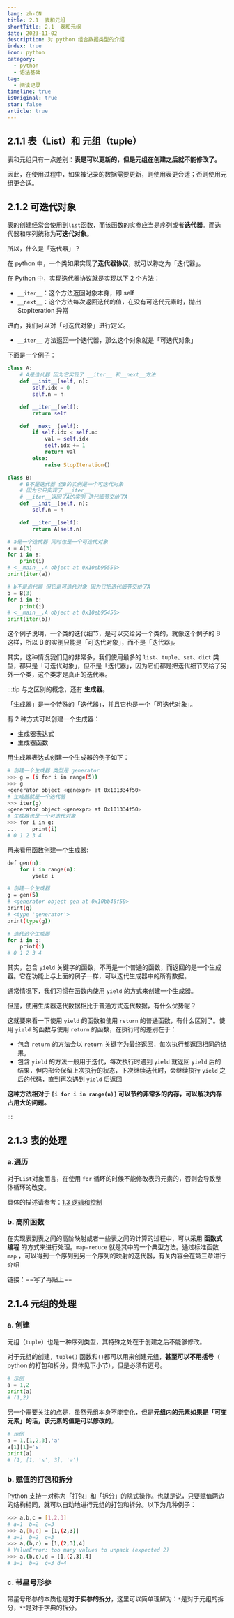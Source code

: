```yaml
---
lang: zh-CN
title: 2.1  表和元组
shortTitle: 2.1  表和元组
date: 2023-11-02
description: 对 python 组合数据类型的介绍
index: true
icon: python
category:
  - python
  - 语法基础
tag:
  - 阅读记录
timeline: true
isOriginal: true
star: false
article: true
---
```

## 2.1.1 表（List）和 元组（tuple）

表和元组只有一点差别：**表是可以更新的，但是元组在创建之后就不能修改了。**

因此，在使用过程中，如果被记录的数据需要更新，则使用表更合适；否则使用元组更合适。

## 2.1.2 可迭代对象

表的创建经常会使用到` list `函数，而该函数的实参应当是序列或者**迭代器**。而迭代器和序列统称为**可迭代对象**。

所以，什么是「迭代器」？

在 python 中，一个类如果实现了**迭代器协议**，就可以称之为「迭代器」。

在 Python 中，实现迭代器协议就是实现以下 2 个方法：
+ `__iter__`：这个方法返回对象本身，即 self
+ `__next__`：这个方法每次返回迭代的值，在没有可迭代元素时，抛出 StopIteration 异常

进而，我们可以对「可迭代对象」进行定义。
+ `__iter__` 方法返回一个迭代器，那么这个对象就是「可迭代对象」

下面是一个例子：
```python
class A:
    # A是迭代器 因为它实现了 __iter__ 和__next__方法
    def __init__(self, n):
        self.idx = 0
        self.n = n

    def __iter__(self):
        return self

    def __next__(self):
        if self.idx < self.n:
            val = self.idx
            self.idx += 1
            return val
        else:
            raise StopIteration()

class B:
    # B不是迭代器 但B的实例是一个可迭代对象
    # 因为它只实现了 __iter__
    # __iter__返回了A的实例 迭代细节交给了A
    def __init__(self, n):
        self.n = n

    def __iter__(self):
        return A(self.n)

# a是一个迭代器 同时也是一个可迭代对象
a = A(3)
for i in a:
    print(i)
# <__main__.A object at 0x10eb95550>
print(iter(a))

# b不是迭代器 但它是可迭代对象 因为它把迭代细节交给了A
b = B(3)
for i in b:
    print(i)
# <__main__.A object at 0x10eb95450>
print(iter(b))
```
这个例子说明，一个类的迭代细节，是可以交给另一个类的，就像这个例子的 B 这样，所以 B 的实例只能是「可迭代对象」，而不是「迭代器」。

其实，这种情况我们见的非常多，我们使用最多的 `list`、`tuple`、`set`、`dict` 类型，都只是「可迭代对象」，但不是「迭代器」，因为它们都是把迭代细节交给了另外一个类，这个类才是真正的迭代器。

:::tip
与之区别的概念，还有 **生成器**。

「生成器」是一个特殊的「迭代器」，并且它也是一个「可迭代对象」。

有 2 种方式可以创建一个生成器：

+ 生成器表达式
+ 生成器函数

用生成器表达式创建一个生成器的例子如下：
```sh
# 创建一个生成器 类型是 generator
>>> g = (i for i in range(5))
>>> g
<generator object <genexpr> at 0x101334f50>
# 生成器就是一个迭代器
>>> iter(g)
<generator object <genexpr> at 0x101334f50>
# 生成器也是一个可迭代对象
>>> for i in g:
...     print(i)
# 0 1 2 3 4
```

再来看用函数创建一个生成器:

```sh
def gen(n):
    for i in range(n):
        yield i

# 创建一个生成器
g = gen(5)
# <generator object gen at 0x10bb46f50>
print(g)
# <type 'generator'>
print(type(g))

# 迭代这个生成器
for i in g:
    print(i)
# 0 1 2 3 4
```
其实，包含 `yield` 关键字的函数，不再是一个普通的函数，而返回的是一个生成器。它在功能上与上面的例子一样，可以迭代生成器中的所有数据。

通常情况下，我们习惯在函数内使用 `yield` 的方式来创建一个生成器。

但是，使用生成器迭代数据相比于普通方式迭代数据，有什么优势呢？

这就要来看一下使用 `yield` 的函数和使用 `return` 的普通函数，有什么区别了。使用 `yield` 的函数与使用 `return` 的函数，在执行时的差别在于：

+ 包含 `return` 的方法会以 `return` 关键字为最终返回，每次执行都返回相同的结果。
+ 包含 `yield` 的方法一般用于迭代，每次执行时遇到 `yield` 就返回 `yield` 后的结果，但内部会保留上次执行的状态，下次继续迭代时，会继续执行 `yield` 之后的代码，直到再次遇到 `yield` 后返回

**这种方法相对于 `[i for i in range(n)]` 可以节约非常多的内存，可以解决内存占用大的问题。**

:::

## 2.1.3 表的处理

### a.遍历

对于` List `对象而言，在使用 `for` 循环的时候不能修改表的元素的，否则会导致整体循环的改变。

具体的描述请参考：[1.3 逻辑和控制](/blog/notion/python/python_book/Chapter%2001/03.md)

### b. 高阶函数

在实现表到表之间的高阶映射或者一些表之间的计算的过程中，可以采用 **函数式编程** 的方式来进行处理。`map-reduce` 就是其中的一个典型方法。通过标准函数 `map` ，可以得到一个序列到另一个序列的映射的迭代器，有关内容会在第三章进行介绍

链接：==写了再贴上==

## 2.1.4 元组的处理

### a. 创建

元组（`tuple`）也是一种序列类型，其特殊之处在于创建之后不能够修改。

对于元组的创建，`tuple()` 函数和`()`都可以用来创建元组，**甚至可以不用括号**（ python 的打包和拆分，具体见下小节），但是必须有逗号。

```python
# 示例
a = 1,2
print(a)
# (1,2)
```

另一个需要关注的点是，虽然元组本身不能变化，但是**元组内的元素如果是「可变元素」的话，该元素的值是可以修改的**。

```python
# 示例
a = 1,[1,2,3],'a'
a[1][1]='s'
print(a)
# (1, [1, 's', 3], 'a')
```

### b. 赋值的打包和拆分

Python 支持一对称为「打包」和「拆分」的隐式操作。也就是说，只要赋值两边的结构相同，就可以自动地进行元组的打包和拆分。以下为几种例子：
```sh
>>> a,b,c = [1,2,3]
# a=1  b=2  c=3
>>> a,[b,c] = [1,(2,3)]
# a=1  b=2  c=3
>>> a,(b,c) = [1,(2,3),4]
# ValueError: too many values to unpack (expected 2)
>>> a,(b,c),d = [1,(2,3),4]
# a=1  b=2  c=3 d=4
```
### c. 带星号形参

带星号形参的本质也是**对于实参的拆分**，这里可以简单理解为：`*`是对于元组的拆分，`**`是对于字典的拆分。